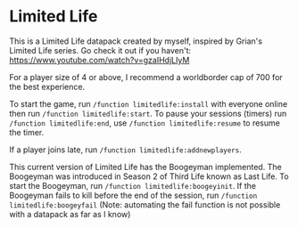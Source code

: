 # Limited Life
This is a Limited Life datapack created by myself, inspired by Grian's Limited Life series. 
Go check it out if you haven't: https://www.youtube.com/watch?v=gzaIHdjLIyM

For a player size of 4 or above, I recommend a worldborder cap of 700 for the best experience.

To start the game, run `/function limitedlife:install` with everyone online then run `/function limitedlife:start`.
To pause your sessions (timers) run `/function limitedlife:end`, use `/function limitedlife:resume` to resume the timer.

If a player joins late, run `/function limitedlife:addnewplayers`.

This current version of Limited Life has the Boogeyman implemented. The Boogeyman was introduced in Season 2 of Third Life known as Last Life.
To start the Boogeyman, run `/function limitedlife:boogeyinit`. If the Boogeyman fails to kill before the end of the session, run `/function limitedlife:boogeyfail` (Note: automating the fail function is not possible with a datapack as far as I know)
